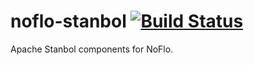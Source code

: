 # noflo-stanbol [![Build Status](https://secure.travis-ci.org/noflo/noflo-stanbol.png?branch=master)](http://travis-ci.org/noflo/noflo-stanbol)

Apache Stanbol components for NoFlo.
